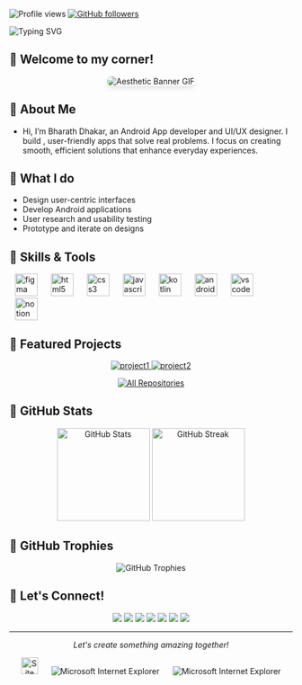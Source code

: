 <p align="start">
  <img src="https://komarev.com/ghpvc/?username=Bharath-Dhakar&label=Profile%20views&color=6026B9&style=flat" alt="Profile views" />
  <a href="https://github.com/?Bharath-Dhakartab=followers">
    <img src="https://img.shields.io/github/followers/Bharath-Dhakar?label=Followers&style=social" alt="GitHub followers">
  </a>
</p>

<div align="start">
  <img src="https://readme-typing-svg.herokuapp.com?font=Fira+Code&size=28&pause=1000&color=FF7700&width=700&lines=UI%2FUX+Designer+%7C+Android+App+Developer;Merging+Creativity+with+Functionality" alt="Typing SVG" />
</div>

## 🔸 Welcome to my corner!

<div align="center">
  <img src="https://i.giphy.com/media/v1.Y2lkPTc5MGI3NjExNGcwZWN5enJ6bWthYXU5aGRpang0aWRncjh1YXlpdXk5ejc2Znh2MSZlcD12MV9pbnRlcm5hbF9naWZfYnlfaWQmY3Q9Zw/Bzzb92NKwUOj0FjQOd/giphy.gif" alt="Aesthetic Banner GIF" style="border-radius: 10px; box-shadow: 0 4px 8px rgba(0, 0, 0, 0.1);" />
</div>


## 🔸 About Me

- Hi, I’m Bharath Dhakar, an Android App developer and UI/UX designer. I build , user-friendly apps that solve real problems. I focus on creating smooth, efficient solutions that enhance everyday experiences.


## 🔸 What I do

-  Design user-centric interfaces
-  Develop Android applications
-  User research and usability testing
-  Prototype and iterate on designs

## 🔸 Skills & Tools

<p align="start">
  <img src="https://cdn.jsdelivr.net/gh/devicons/devicon/icons/figma/figma-original.svg" alt="figma" width="40" height="40" style="margin: 0 10px;"/>
  <img src="https://cdn.jsdelivr.net/gh/devicons/devicon/icons/html5/html5-original.svg" alt="html5" width="40" height="40" style="margin: 0 10px;"/>
  <img src="https://cdn.jsdelivr.net/gh/devicons/devicon/icons/css3/css3-original.svg" alt="css3" width="40" height="40" style="margin: 0 10px;"/>
  <img src="https://cdn.jsdelivr.net/gh/devicons/devicon/icons/javascript/javascript-original.svg" alt="javascript" width="40" height="40" style="margin: 0 10px;"/>
  <img src="https://cdn.jsdelivr.net/gh/devicons/devicon/icons/kotlin/kotlin-original.svg" alt="kotlin" width="40" height="40" style="margin: 0 10px;"/>
  <img src="https://cdn.jsdelivr.net/gh/devicons/devicon/icons/androidstudio/androidstudio-original.svg" alt="android studio" width="40" height="40" style="margin: 0 10px;"/>
  <img src="https://cdn.jsdelivr.net/gh/devicons/devicon/icons/vscode/vscode-original.svg" alt="vs code" width="40" height="40" style="margin: 0 10px;"/>
  <img src="https://cdn.jsdelivr.net/gh/devicons/devicon/icons/notion/notion-original.svg" alt="notion" width="40" height="40" style="margin: 0 10px;"/>
</p>

## 🔸 Featured Projects

<div align="center">
  <a href="https://github.com/yourusername/project1">
    <img src="https://denvercoder1-github-readme-stats.vercel.app/api/pin/?username=yourusername&repo=project1&theme=react&bg_color=1F222E&title_color=F85D7F&icon_color=F8D866&hide_border=true&show_icons=false" alt="project1" />
  </a>
  <a href="https://github.com/yourusername/project2">
    <img src="https://denvercoder1-github-readme-stats.vercel.app/api/pin/?username=yourusername&repo=project2&theme=react&bg_color=1F222E&title_color=F85D7F&icon_color=F8D866&hide_border=true&show_icons=false" alt="project2" />
  </a>
</div>

<p align="center">
  <a href="https://github.com/Bharath-Dhakar?tab=repositories">
    <img alt="All Repositories" title="All Repositories" src="https://custom-icon-badges.demolab.com/badge/-Click%20Here%20For%20All%20My%20Repos-1F222E?style=for-the-badge&logoColor=white&logo=repo"/>
  </a>
</p>

## 🔸 GitHub Stats

<div align="center">
  <img src="https://github-readme-stats.vercel.app/api?username=Bharath-Dhakar&show_icons=true&count_private=true&hide_border=true&title_color=1aff00&icon_color=1aff00&bg_color=1F222E&text_color=FFFFFF" alt="GitHub Stats" height="165">
  <img src="https://github-readme-streak-stats.herokuapp.com/?user=Bharath-Dhakar&theme=gotham&hide_border=true&background=1F222E&stroke=1aff00&ring=1aff00&fire=1aff00&currStreakNum=FFFFFF&sideNums=FFFFFF&currStreakLabel=FFFFFF&sideLabels=FFFFFF&dates=FFFFFF" alt="GitHub Streak" height="165">
</div>



## 🔸 GitHub Trophies

<p align="center">
  <img src="https://github-profile-trophy.vercel.app/?username=Bharath-Dhakar&theme=onestar&no-frame=true&no-bg=true&margin-w=4" alt="GitHub Trophies" />
</p>



## 🔸 Let's Connect!

<p align="center">
  <a href="https://linkedin.com/in/Bhanu-pratap-dhakar" target="_blank"><img src="https://img.shields.io/badge/-LinkedIn-%230077B5?style=for-the-badge&logo=linkedin&logoColor=white" target="_blank"></a>
  <a href=" https://x.com/BhanuDhakar63" target="_blank"><img src="https://img.shields.io/badge/-Twitter-%231DA1F2?style=for-the-badge&logo=twitter&logoColor=white" target="_blank"></a>
  <a href="https://dribbble.com/Bharath_Dhakar" target="_blank"><img src="https://img.shields.io/badge/-Dribbble-%23EA4C89?style=for-the-badge&logo=dribbble&logoColor=white" target="_blank"></a>
  <a href="mailto:mikiscode@gmail.com"><img src="https://img.shields.io/badge/-Email-%23333?style=for-the-badge&logo=gmail&logoColor=white" target="_blank"></a>
  <a href="https://instagram.com/bharath_dhakar" target="_blank"><img src="https://img.shields.io/badge/-Instagram-%23E4405F?style=for-the-badge&logo=instagram&logoColor=white" target="_blank"></a>
  <a href="https://www.behance.net/bharath-dhakar" target="_blank"><img src="https://img.shields.io/badge/-Behance-%231769FF?style=for-the-badge&logo=behance&logoColor=white" target="_blank"></a>
  <a href="https://github.com/Bharath-Dhakar" target="_blank"><img src="https://img.shields.io/badge/-GitHub-%23181717?style=for-the-badge&logo=github&logoColor=white" target="_blank"></a>
</p>


---

<p align="center">
  <i>Let's create something amazing together!</i>
</p>

<div align="center">
  <img src="https://raw.githubusercontent.com/BrunnerLivio/brunnerlivio/master/images/notepad.gif" alt="Site created with Notepad" height="30" />
  <span>&nbsp;&nbsp;&nbsp;&nbsp;</span>  
  <img src="https://raw.githubusercontent.com/BrunnerLivio/brunnerlivio/master/images/ie_logo.gif" alt="Microsoft Internet Explorer" />
  <span>&nbsp;&nbsp;&nbsp;&nbsp;</span>  
  <img src="https://raw.githubusercontent.com/BrunnerLivio/brunnerlivio/master/images/noframes.gif" alt="Microsoft Internet Explorer" />
</div>
